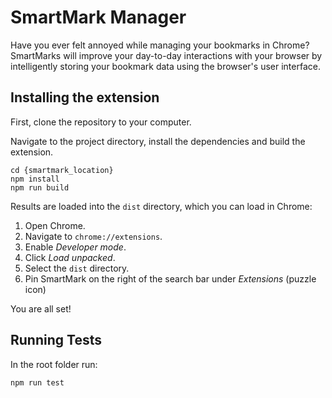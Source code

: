 # SmartMark Manager

Have you ever felt annoyed while managing your bookmarks in Chrome? SmartMarks will improve your day-to-day interactions with your browser by intelligently storing your bookmark data using the browser's user interface. 

## Installing the extension
First, clone the repository to your computer.

Navigate to the project directory, install the dependencies and build the extension.

```
cd {smartmark_location}
npm install
npm run build
```

Results are loaded into the `dist` directory, which you can load in Chrome:

1. Open Chrome.
2. Navigate to `chrome://extensions`.
3. Enable _Developer mode_.
4. Click _Load unpacked_.
5. Select the `dist` directory.
6. Pin SmartMark on the right of the search bar under _Extensions_ (puzzle icon)

You are all set!

## Running Tests

In the root folder run:
```
npm run test
```
